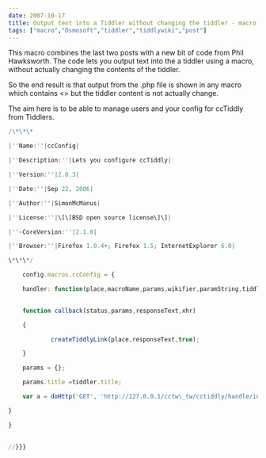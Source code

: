 ```yaml
---
date: 2007-10-17
title: Output text into a Tiddler without changing the tiddler - macro
tags: ["macro","Osmosoft","tiddler","tiddlywiki","post"]
---
```

This macro combines the last two posts with a new bit of code from Phil Hawksworth. The code lets you output text into the a tiddler using a macro, without actually changing the contents of the tiddler.  
  
So the end result is that output from the .php file is shown in any macro which contains <<ccConfig>> but the tiddler content is not actually change.  
  
The aim here is to be able to manage users and your config for ccTiddly from Tiddlers.  

  

  
```js
/\*\*\*
```
  
```js
|''Name:''|ccConfig|
```
  
```js
|''Description:''|Lets you configure ccTiddly|
```
  
```js
|''Version:''|2.0.3|
```
  
```js
|''Date:''|Sep 22, 2006|
```
  
```js
|''Author:''|SimonMcManus|
```
  
```js
|''License:''|\[\[BSD open source license\]\]|
```
  
```js
|''~CoreVersion:''|2.1.0|
```
  
```js
|''Browser:''|Firefox 1.0.4+; Firefox 1.5; InternetExplorer 6.0|
```
  
```js
\*\*\*/
```
  
  

  
```js
    config.macros.ccConfig = {
```
  
```js
    handler: function(place,macroName,params,wikifier,paramString,tiddler) {
```
  
```js
  
    function callback(status,params,responseText,xhr)
```
  
```js
    {
```
  
```js
            createTiddlyLink(place,responseText,true);
```
  
```js
    }
```
  

  
```js
    params = {};
```
  
```js
    params.title =tiddler.title;
```
  
```js
    var a = doHttp('GET', 'http://127.0.0.1/cctw\_tw/cctiddly/handle/index.php',null,null,null,null,callback,params);
```
  
```js
}
```
  
```js
}
```
  
```js
  
//}}}
```

        